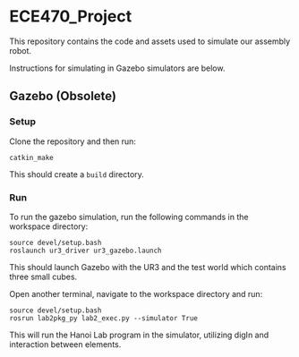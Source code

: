 # ECE470_Project

This repository contains the code and assets used to simulate our assembly robot.

Instructions for simulating in Gazebo simulators are below.

## Gazebo (Obsolete)
### Setup
Clone the repository and then run:
```
catkin_make
```

This should create a `build` directory.

### Run
To run the gazebo simulation, run the following commands in the workspace directory:
```
source devel/setup.bash
roslaunch ur3_driver ur3_gazebo.launch
```

This should launch Gazebo with the UR3 and the test world which contains three small cubes.

Open another terminal, navigate to the workspace directory and run:
```
source devel/setup.bash
rosrun lab2pkg_py lab2_exec.py --simulator True
```

This will run the Hanoi Lab program in the simulator, utilizing digIn and interaction between elements.
